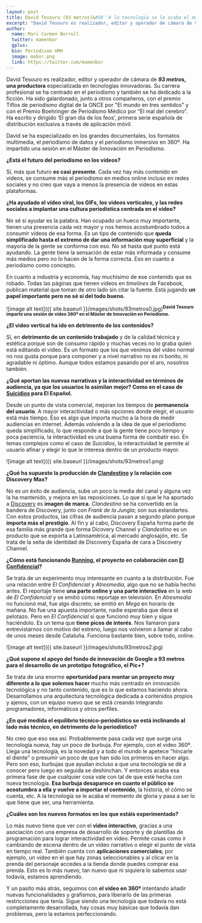 ```yaml
---
layout: post
title: David Tesouro (93 metros)&#58 'A la tecnología se le acaba el momento de gloria y pasa a ser una herramienta'
excerpt: "David Tesouro es realizador, editor y operador de cámara de 93 metros, una productora especializada en tecnologías innovadoras. Su carrera profesional se ha centrado en el periodismo y también se ha dedicado a la ficción. Ha sido galardonado, junto a otros compañeros, con el premio Tiflos de periodismo digital de la ONCE por El mundo en tres sentidos y con el Premio Boehringer de Periodismo Médico por El mal del cerebro. Ha escrito y dirigido ‘El gran día de los feos’, primera serie española de distribución exclusiva a través de aplicación móvil."
author:
  name: Mari Carmen Borrull
  twitter: mamenbor
  gplus:  
  bio: Periodismo UMH
  image: mabor.png
  link: https://twitter.com/mamenbor
---
```

David Tesouro es realizador, editor y operador de cámara de **_93 metros_, una productora** especializada en tecnologías innovadoras. Su carrera profesional se ha centrado en el periodismo y también se ha dedicado a la ficción. Ha sido galardonado, junto a otros compañeros, con el premio Tiflos de periodismo digital de la ONCE por "El mundo en tres sentidos" y con el Premio Boehringer de Periodismo Médico por “El mal del cerebro”. Ha escrito y dirigido ‘El gran día de los feos’, primera serie española de distribución exclusiva a través de aplicación móvil.

David se ha especializado en los grandes documentales, los formatos multimedia, el periodismo de datos y el periodismo inmersivo en 360º. Ha impartido una sesión en el Máster de Innovación en Periodismo.

**¿Está el futuro del periodismo en los vídeos?**

Sí, más que futuro **es casi** **presente**. Cada vez hay más contenido en videos, se consume más el periodismo en medios online incluso en redes sociales y no creo que vaya a menos la presencia de videos en estas plataformas. 

**¿Ha ayudado el vídeo viral, los GIFs, los videos verticales, y las redes sociales a implantar una cultura periodística centrada en el vídeo?**

No sé si ayudar es la palabra. Han ocupado un hueco muy importante, tienen una presencia cada vez mayor y nos hemos acostumbrado todos a consumir vídeos de esa forma. Es un tipo de contenido que **queda simplificado hasta el extremo de dar una información muy superficial** y la mayoría de la gente se conforma con eso. No sé hasta qué punto está ayudando. La gente tiene la sensación de estar más informada y consume más medios pero no lo hacen de la forma correcta. Eso en cuanto a periodismo como concepto. 

En cuanto a industria y economía, hay muchísimo de ese contenido que es robado. Todas las páginas que tienen videos en *timelines* de Facebook, publican material que toman de otro lado sin citar la fuente. Está jugando **un papel importante pero no sé si del todo bueno**.

![image alt text]({{ site.baseurl }}/images/shots/93metros0.jpg)<sup>**David Tesouro imparte una sesión de vídeo 360º en el Máster de Innovación en Periodismo.**

**¿El video vertical ha ido en detrimento de los contenidos?**

Sí, en **detrimento de un contenido trabajado** y de la calidad técnica y estética porque son de consumo rápido y muchas veces no lo graba quien está editando el video. Es un formato que los que venimos del video normal no nos gusta porque para componer y a nivel narrativo no es ni bonito, ni agradable ni óptimo. Aunque todos estamos pasando por el aro, nosotros también. 

**¿Qué aportan las nuevas narrativas y la interactividad en términos de audiencia, ya que los usuarios lo asimilan mejor? Como en el caso de [Suicidios](http://www.elespanol.com/documental/suicidios/) para El Español.**

Desde un punto de vista comercial, mejoran los tiempos de **permanencia del usuario**. A mayor  interactividad o más opciones donde elegir, el usuario está más tiempo. Eso es algo que importa mucho a la hora de medir audiencias en internet. Además volviendo a la idea de que el periodismo queda simplificado, lo que responde a que la gente tiene poco tiempo y poca paciencia, la interactividad es una buena forma de combatir eso. En temas complejos como el caso de *Suicidios*, la interactividad le permite al usuario afinar y elegir lo que le interesa dentro de un producto mayor. 

![image alt text]({{ site.baseurl }}/images/shots/93metros1.png)

**¿Qué ha supuesto la producción de [Clandestino](http://93metros.com/blog/project/amazonas-clandestino/)  y la relación con Discovery Max?**

No es un éxito de audiencia, sube un poco la media del canal y alguna vez la ha mantenido, y mejora en las reposiciones. Lo que sí que le ha aportado a [Discovery](http://www.discoverychannel.es/) es **imagen de marca.** *Clandestino* se ha convertido en la bandera de Discovery, junto con *Frank de la Jungla*; son sus estandartes. Con estos productos, las cifras de audiencia pasan a segundo plano porque **importa más el prestigio**. Al fin y al cabo, Discovery España forma parte de esa familia más grande que forma Dicovery Channel y *Clandestino* es un producto que se exporta a Latinoamérica, al mercado anglosajón, etc.  Se trata de la seña de identidad de Discovery España de cara a Discovery Channel. 

**¿Cómo está funcionando [Running](http://93metros.com/blog/project/el-confidencial-y-93-metros-llevan-la-fiebre-del-running-a-atresmedia/), el proyecto en colaboración con [El Confidencial](http://www.elconfidencial.com/)?**

Se trata de un experimento muy interesante en cuanto a la distribución. Fue una relación entre *El Confidencial* y *Atresmedia,* algo que no se había hecho antes. El reportaje tiene **una parte online y una parte interactiva** en la web de *El Confidencial* y se emitió como reportaje en televisión. En *Atresmedia* no funcionó mal, fue algo discreto; se emitió en *Mega* en horario de mañana. No fue una apuesta importante, nadie esperaba que diera el pelotazo. Pero en *El Confidencial* sí que funcionó muy bien y sigue haciéndolo. Es un tema que **tiene picos de interés**. Nos llamaron para entrevistarnos con motivo del estreno, luego nos volvieron a llamar al cabo de unos meses  desde Cataluña. Funciona bastante bien, sobre todo, online. 

![image alt text]({{ site.baseurl }}/images/shots/93metros2.jpg)

**¿Qué supone el apoyo del fondo de innovación de Google a 93 metros para el desarrollo de un prototipo fotográfico, el Pic+?**

Se trata de una enorme **oportunidad para montar un proyecto muy diferente a lo que solemos hacer** mucho más centrado en innovación tecnológica y no tanto contenido, que es lo que estamos haciendo ahora. Desarrollamos una arquitectura tecnológica dedicada a contenidos propios y ajenos, con un equipo nuevo que se está creando integrando programadores, informáticos y otros perfiles. 

**¿En qué medida el equilibrio técnico-periodístico se está inclinando al lado más técnico, en detrimento de lo periodístico?**

No creo que eso sea así. Probablemente pasa cada vez que surge una tecnología nueva, hay un poco de burbuja. Por ejemplo, con el video 360º. Llega una tecnología, es la novedad y a todo el mundo le apetece "hincarle el diente" o presumir un poco de que han sido los primeros en hacer algo. Pero son eso, burbujas que ayudan incluso a que una tecnología se dé a conocer pero luego en seguida se deshinchan. Y entonces acaba esa primera fase de que cualquier cosa vale con tal de que esté hecha con nueva tecnología. **Esa burbuja desaparece en cuanto el público se acostumbra a ella y vuelve a importar el contenido**, la historia, el cómo se cuenta, etc. A la tecnología se le acaba el momento de gloria y pasa a ser lo que tiene que ser, una herramienta. 

**¿Cuáles son los nuevos formatos en los que estáis experimentado?**

Lo más nuevo tiene que ver con el **video interactivo**, gracias a una asociación con una empresa de desarrollo de soporte y de plantillas de programación para lograr interactividad en video. Permite cosas como ir cambiando de escena dentro de un video narrativo o elegir el punto de vista en tiempo real. También cuenta con **aplicaciones comerciales**; por ejemplo, un video en el que hay zonas seleccionables y al clicar en la prenda del personaje accedes a la tienda donde puedes comprar esa prenda. Esto es lo más nuevo, tan nuevo que ni siquiera lo sabemos usar todavía, estamos aprendiendo. 

Y un pasito más atrás, seguimos con **el vídeo en 360º** intentando añadir nuevas funcionalidades y grafismos, para liberarlo de las primeras restricciones que tenía. Sigue siendo una tecnología que todavía no está completamente desarrollada, hay cosas muy básicas que todavía dan problemas, pero la estamos perfeccionando.